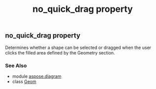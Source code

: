 ﻿---
title: no_quick_drag property
second_title: Aspose.Diagram for Python via .NET API References
description: 
type: docs
weight: 90
url: /python-net/aspose.diagram/geom/no_quick_drag/
is_root: false
---

## no_quick_drag property


Determines whether a shape can be selected or dragged when the user clicks the filled area defined by the Geometry section.

### See Also
* module [aspose.diagram](../../)
* class [Geom](/diagram/python-net/aspose.diagram/geom)
